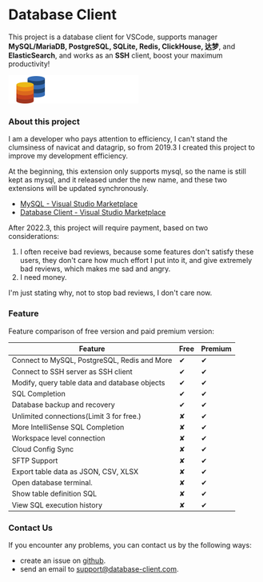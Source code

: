 # Database Client

This project is a database client for VSCode, supports manager **MySQL/MariaDB, PostgreSQL, SQLite, Redis, ClickHouse, 达梦**, and **ElasticSearch**, and works as an **SSH** client, boost your maximum productivity!

![icon](public/logo.png)

### About this project

I am a developer who pays attention to efficiency, I can't stand the clumsiness of navicat and datagrip, so from 2019.3 I created this project to improve my development efficiency.

At the beginning, this extension only supports mysql, so the name is still kept as mysql, and it released under the new name, and these two extensions will be updated synchronously.

- [MySQL - Visual Studio Marketplace](https://marketplace.visualstudio.com/items?itemName=cweijan.vscode-mysql-client2)
- [Database Client - Visual Studio Marketplace](https://marketplace.visualstudio.com/items?itemName=cweijan.vscode-database-client2)

After 2022.3, this project will require payment, based on two considerations:

1. I often receive bad reviews, because some features don't satisfy these users, they don't care how much effort I put into it, and give extremely bad reviews, which makes me sad and angry.
2. I need money.

I'm just stating why, not to stop bad reviews, I don't care now.

### Feature

Feature comparison of free version and paid premium version:

| Feature                                       | Free | Premium |
| --------------------------------------------- | ---- | ------- |
| Connect to MySQL, PostgreSQL, Redis and More  | ✔   | ✔      |
| Connect to SSH server as SSH client           | ✔   | ✔      |
| Modify, query table data and database objects | ✔   | ✔      |
| SQL Completion                                | ✔   | ✔      |
| Database backup and recovery                  | ✔   | ✔      |
| Unlimited connections(Limit 3 for free.)      | ✘   | ✔      |
| More IntelliSense SQL Completion              | ✘   | ✔      |
| Workspace level connection                    | ✘   | ✔      |
| Cloud Config Sync                             | ✘   | ✔      |
| SFTP Support                                  | ✘   | ✔      |
| Export table data as JSON, CSV, XLSX          | ✘   | ✔      |
| Open database terminal.                       | ✘   | ✔      |
| Show table definition SQL                     | ✘   | ✔      |
| View SQL execution history                    | ✘   | ✔      |

### Contact Us

If you encounter any problems, you can contact us by the following ways:

- create an issue on [github](https://github.com/cweijan/vscode-database-client/issues).
- send an email to support@database-client.com.
